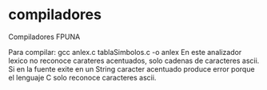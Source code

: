 compiladores
============

Compiladores FPUNA

Para compilar: gcc anlex.c tablaSimbolos.c -o anlex
En este analizador lexico no reconoce carateres acentuados, solo 
cadenas de caracteres ascii.
Si en la fuente exite en un String caracter acentuado produce error
porque el lenguaje C solo reconoce caracteres ascii.
